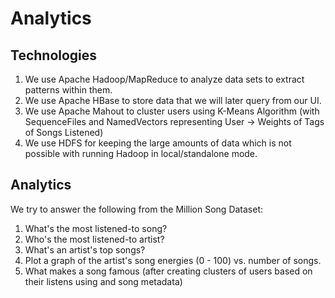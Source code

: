 Analytics
=========

Technologies
-----------
1. We use Apache Hadoop/MapReduce to analyze data sets to extract patterns within them.
2. We use Apache HBase to store data that we will later query from our UI.
3. We use Apache Mahout to cluster users using K-Means Algorithm (with SequenceFiles and NamedVectors representing User -> Weights of Tags of Songs Listened)
4. We use HDFS for keeping the large amounts of data which is not possible with running Hadoop in local/standalone mode.

Analytics 
---------
We try to answer the following from the Million Song Dataset:

1. What's the most listened-to song?
2. Who's the most listened-to artist?
3. What's an artist's top songs?
4. Plot a graph of the artist's song energies (0 - 100) vs. number of songs.
5. What makes a song famous (after creating clusters of users based on their listens using and song metadata)
